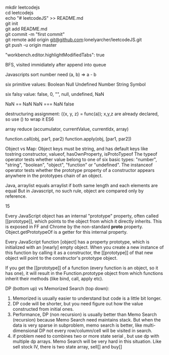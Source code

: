mkdir leetcodejs  
cd leetcodejs  
echo "# leetcodeJS" >> README.md  
git init  
git add README.md  
git commit -m "first commit"  
git remote add origin git@github.com:lonelyarcher/leetcodeJS.git  
git push -u origin master  

"workbench.editor.highlightModifiedTabs": true

BFS, visited immidiately after append into queue

Javascripts sort number need (a, b) => a - b

six primitive values: Boolean Null Undefined Number String Symbol

six falsy value: false, 0, "", null, undefined, NaN

NaN == NaN NaN === NaN false

destructuring assignment: ({x, y, z} = func(a)); x,y,z are already declared, so use () to wrap it ES6

array reduce (accumulator, currentValue, currentIdx, array)

function.call(obj, par1, par2) function.apply(obj, [par1, par2])

Object vs Map: Object keys must be string, and has default keys like tostring constructor, valueof, hasOwnProperty, isProtoTypeof
The typeof operator tests whether value belong to one of six basic types: "number", "string", "boolean", "object", "function" or "undefined".
The instanceof operator tests whether the prototype property of a constructor appears anywhere in the prototypes chain of an object.

Java, arraylist equals arraylist if both same length and each elements are equal
But in Javascript, no such rule, object are compared only by reference.

15

Every JavaScript object has an internal "prototype" property, often called [[prototype]], which points to the object from which it directly inherits. This is exposed in FF and Chrome by the non-standard __proto__ property. Object.getPrototypeOf is a getter for this internal property.

Every JavaScript function [object] has a property prototype, which is initialized with an [nearly] empty object. When you create a new instance of this function by calling it as a constructor, the [[prototype]] of that new object will point to the constructor's prototype object.

If you get the [[prototype]] of a function (every function is an object, so it has one), it will result in the Function.prototype object from which functions inherit their methods (like bind, call, apply etc).

DP (bottom up) vs Memorized Search (top down):
1. Memorized is usually easier to understand but code is a little bit longer. 
2. DP code will be shorter, but you need figure out how the value constructed from initial ones.
3. Performance, DP (non recursion) is usually better than Memo Search (recursion) because Memo Search need maintains stack.
But when the data is very sparse in subproblem, memo search is better, like multi-dimensional DP not every row/column/cell will be visited in search.
4. if problem need to combines two or more state serial , but use dp with multiple dp arrays. Memo Search will be very hard in this situation. Like sell stock IV, there is two state array, sell[] and buy[]
